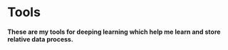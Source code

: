 # Tools
**These are my tools for deeping learning which help me learn and store relative data process.**
